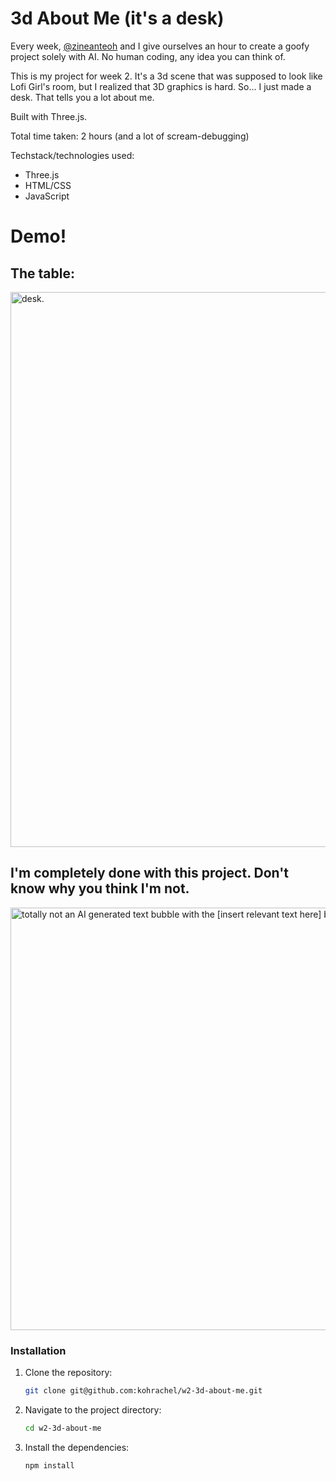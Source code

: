 # 3d About Me (it's a desk)

Every week, [@zineanteoh](https://github.com/zineanteoh) and I give ourselves an hour to create a goofy project solely with AI. No human coding, any idea you can think of.

This is my project for week 2. It's a 3d scene that was supposed to look like Lofi Girl's room, but I realized that 3D graphics is hard. So... I just made a desk. That tells you a lot about me.

Built with Three.js.

Total time taken: 2 hours (and a lot of scream-debugging)

Techstack/technologies used:

- Three.js
- HTML/CSS
- JavaScript

# Demo!

## The table: 

<img width="888" alt="desk." src="https://github.com/user-attachments/assets/cc53bd3a-53eb-4732-9781-8e11d4fd5242" />

## I'm completely done with this project. Don't know why you think I'm not. 

<img width="676" alt="totally not an AI generated text bubble with the [insert relevant text here] bits left in" src="https://github.com/user-attachments/assets/52bd2861-7994-48a0-b087-7c96999cf3e8" />

### Installation

1.  Clone the repository:
    ```bash
    git clone git@github.com:kohrachel/w2-3d-about-me.git
    ```
2.  Navigate to the project directory:
    ```bash
    cd w2-3d-about-me
    ```
3.  Install the dependencies:
    ```bash
    npm install
    ```
